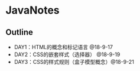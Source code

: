 # JavaNotes

## Outline

- DAY1：HTML的概念和标记语言 @18-9-17
- DAY2：CSS的嵌套样式（选择器） @18-9-19
- DAY3：CSS的样式规则（盒子模型概念）@18-9-21
